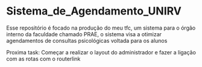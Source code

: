 # Sistema_de_Agendamento_UNIRV
Esse repositório é focado na produção do meu tfc, um sistema para o órgão interno da faculdade chamado PRAE, o sistema visa a otimizar agendamentos de consultas psicológicas voltada para os alunos




Proxima task: Começar a realizar o layout do administrador e fazer a ligação com as rotas com o routerlink
